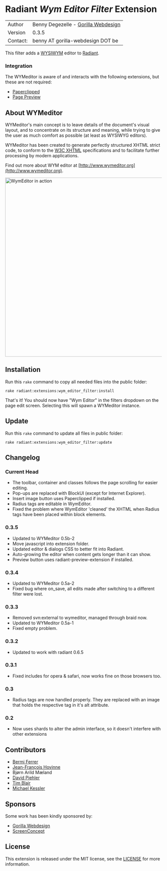 Radiant *Wym Editor Filter* Extension
===================================

<table>
    <tr>
        <td>Author</td>
        <td>Benny Degezelle - <a href="http://www.gorilla-webdesign.be">Gorilla Webdesign</a></td>
    </tr>
    <tr>
        <td>Version</td>
        <td>0.3.5</td>
    </tr>
    <tr>
        <td>Contact:</td>
        <td>benny AT gorilla-webdesign DOT be</td>
    </tr>
</table>

This filter adds a [WYSIWYM](http://en.wikipedia.org/wiki/WYSIWYM) editor to [Radiant](http://www.radiantcms.org/).

### Integration

The WYMeditor is aware of and interacts with the following extensions, but these are not required:

- [Paperclipped](http://github.com/kbingman/paperclipped/tree/master)
- [Page Preview](http://github.com/tricycle/radiant-page-preview-extension/tree/master)

About WYMeditor
---------------

WYMeditor's main concept is to leave details of the document's visual layout, and to concentrate on its structure and
meaning, while trying to give the user as much comfort as possible (at least as WYSIWYG editors).

WYMeditor has been created to generate perfectly structured XHTML strict code, to conform to the [W3C XHTML](http://www.w3.org/TR/xhtml1/)
specifications and to facilitate further processing by modern applications.

Find out more about WYM editor at [http://www.wymeditor.org](http://www.wymeditor.org).

<img src="../raw/master/wym_editor_filter.png" width="587" height="574" alt="WymEditor in action">

Installation
------------

Run this `rake` command to copy all needed files into the public folder:

	rake radiant:extensions:wym_editor_filter:install

That's it! You should now have "Wym Editor" in the filters dropdown on the page edit screen.
Selecting this will spawn a WYMeditor instance.

Update
------

Run this `rake` command to update all files in public folder:

    rake radiant:extensions:wym_editor_filter:update

Changelog
---------

### Current Head

- The toolbar, container and classes follows the page scrolling for easier editing.
- Pop-ups are replaced with BlockUI (except for Internet Explorer).
- Insert image button uses Paperclipped if installed.
- Radius tags are editable in WymEditor.
- Fixed the problem where WymEditor 'cleaned' the XHTML when Radius tags have been placed within block elements.

### 0.3.5

- Updated to WYMeditor 0.5b-2
- Move javascript into extension folder.
- Updated editor & dialogs CSS to better fit into Radiant.
- Auto-growing the editor when content gets longer than it can show.
- Preview button uses radiant-preview-extension if installed.

### 0.3.4

- Updated to WYMeditor 0.5a-2
- Fixed bug where on_save, all edits made after switching to a different filter were lost.

### 0.3.3

- Removed svn:external to wymeditor, managed through braid now.
- Updated to WYMeditor 0.5a-1
- Fixed empty <td> problem.

### 0.3.2

- Updated to work with radiant 0.6.5

### 0.3.1

- Fixed includes for opera & safari, now works fine on those browsers too.

### 0.3

- Radius tags are now handled properly. They are replaced with an image that holds the respective tag in it's alt attribute.

### 0.2

- Now uses shards to alter the admin interface, so it doesn't interfere with other extensions

Contributors
------------

* [Bermi Ferrer](http://www.bermi.org/)
* [Jean-François Hovinne](http://www.hovinne.com/)
* Bjørn Arild Mæland
* [David Piehler](http://basicsgroup.com/)
* [Tim Blair](http://tim.bla.ir/)
* [Michael Kessler](http://blog.netzpiraten.ch/)

Sponsors
--------

Some work has been kindly sponsored by:

* [Gorilla Webdesign](http://www.gorilla-webdesign.be)
* [ScreenConcept](http://www.screenconcept.ch)

License
-------

This extension is released under the MIT license, see the [LICENSE](master/LICENSE) for more
information.